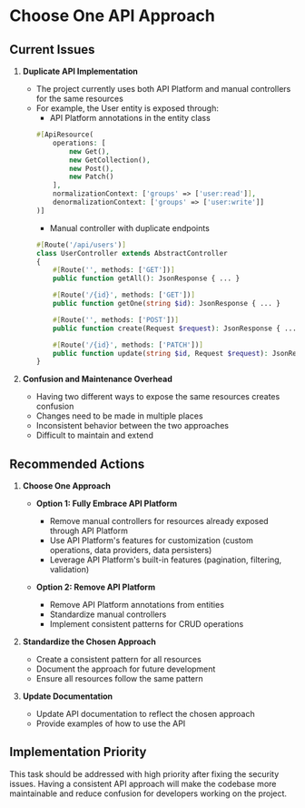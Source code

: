 # Choose One API Approach

## Current Issues

1. **Duplicate API Implementation**
   - The project currently uses both API Platform and manual controllers for the same resources
   - For example, the User entity is exposed through:
     - API Platform annotations in the entity class
     ```php
     #[ApiResource(
         operations: [
             new Get(),
             new GetCollection(),
             new Post(),
             new Patch()
         ],
         normalizationContext: ['groups' => ['user:read']],
         denormalizationContext: ['groups' => ['user:write']]
     )]
     ```
     - Manual controller with duplicate endpoints
     ```php
     #[Route('/api/users')]
     class UserController extends AbstractController
     {
         #[Route('', methods: ['GET'])]
         public function getAll(): JsonResponse { ... }

         #[Route('/{id}', methods: ['GET'])]
         public function getOne(string $id): JsonResponse { ... }

         #[Route('', methods: ['POST'])]
         public function create(Request $request): JsonResponse { ... }

         #[Route('/{id}', methods: ['PATCH'])]
         public function update(string $id, Request $request): JsonResponse { ... }
     }
     ```

2. **Confusion and Maintenance Overhead**
   - Having two different ways to expose the same resources creates confusion
   - Changes need to be made in multiple places
   - Inconsistent behavior between the two approaches
   - Difficult to maintain and extend

## Recommended Actions

1. **Choose One Approach**
   - **Option 1: Fully Embrace API Platform**
     - Remove manual controllers for resources already exposed through API Platform
     - Use API Platform's features for customization (custom operations, data providers, data persisters)
     - Leverage API Platform's built-in features (pagination, filtering, validation)

   - **Option 2: Remove API Platform**
     - Remove API Platform annotations from entities
     - Standardize manual controllers
     - Implement consistent patterns for CRUD operations

2. **Standardize the Chosen Approach**
   - Create a consistent pattern for all resources
   - Document the approach for future development
   - Ensure all resources follow the same pattern

3. **Update Documentation**
   - Update API documentation to reflect the chosen approach
   - Provide examples of how to use the API

## Implementation Priority

This task should be addressed with high priority after fixing the security issues. Having a consistent API approach will make the codebase more maintainable and reduce confusion for developers working on the project.
